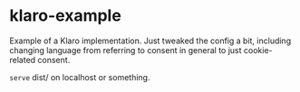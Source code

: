 # klaro-example
Example of a Klaro implementation. Just tweaked the config a bit, including changing language from referring to consent in general to just cookie-related consent.

```serve``` dist/ on localhost or something.
